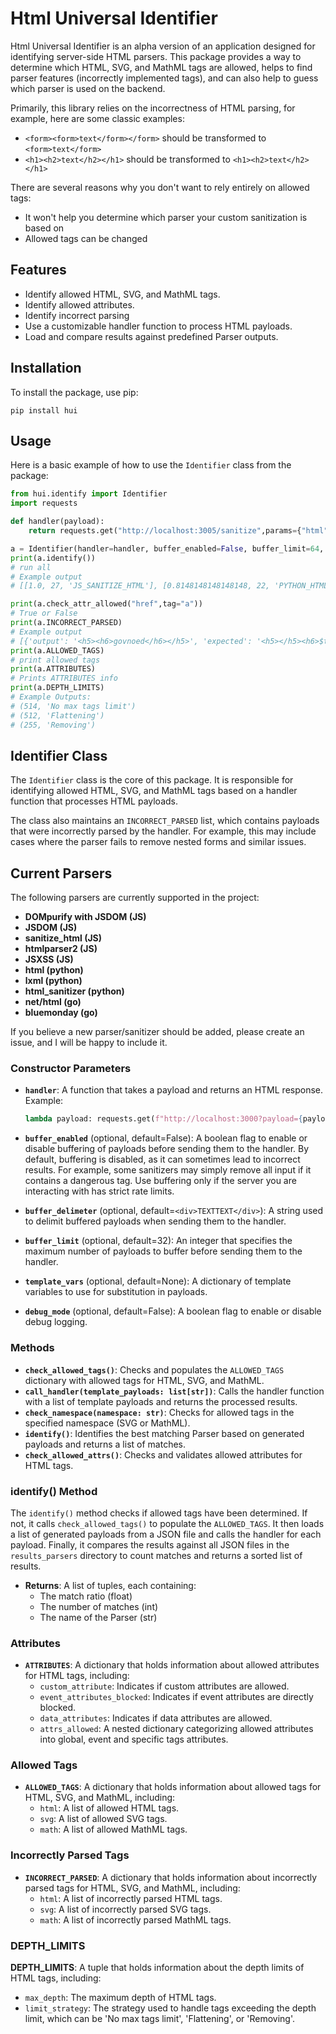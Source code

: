# Html Universal Identifier

Html Universal Identifier is an alpha version of an application designed for identifying server-side HTML parsers. This package provides a way to determine which HTML, SVG, and MathML tags are allowed, helps to find parser features (incorrectly implemented tags), and can also help to guess which parser is used on the backend.

Primarily, this library relies on the incorrectness of HTML parsing, for example, here are some classic examples:
- `<form><form>text</form></form>` should be transformed to `<form>text</form>`
- `<h1><h2>text</h2></h1>` should be transformed to `<h1><h2>text</h2></h1>`

There are several reasons why you don't want to rely entirely on allowed tags:
- It won't help you determine which parser your custom sanitization is based on
- Allowed tags can be changed
  
## Features

- Identify allowed HTML, SVG, and MathML tags.
- Identify allowed attributes.
- Identify incorrect parsing
- Use a customizable handler function to process HTML payloads.
- Load and compare results against predefined Parser outputs.

## Installation

To install the package, use pip:

```
pip install hui
```

## Usage

Here is a basic example of how to use the `Identifier` class from the package:

```python
from hui.identify import Identifier
import requests

def handler(payload):
    return requests.get("http://localhost:3005/sanitize",params={"html":payload}).text

a = Identifier(handler=handler, buffer_enabled=False, buffer_limit=64, debug_mode=False)
print(a.identify())
# run all
# Example output 
# [[1.0, 27, 'JS_SANITIZE_HTML'], [0.8148148148148148, 22, 'PYTHON_HTML_SANITIZE'], ...

print(a.check_attr_allowed("href",tag="a"))
# True or False
print(a.INCORRECT_PARSED)
# Example output
# [{'output': '<h5><h6>govnoed</h6></h5>', 'expected': '<h5></h5><h6>$text</h6>'}, .. ]
print(a.ALLOWED_TAGS)
# print allowed tags
print(a.ATTRIBUTES)
# Prints ATTRIBUTES info
print(a.DEPTH_LIMITS)
# Example Outputs:
# (514, 'No max tags limit')
# (512, 'Flattening')
# (255, 'Removing')
```

## Identifier Class

The `Identifier` class is the core of this package. It is responsible for identifying allowed HTML, SVG, and MathML tags based on a handler function that processes HTML payloads.

The class also maintains an `INCORRECT_PARSED` list, which contains payloads that were incorrectly parsed by the handler. For example, this may include cases where the parser fails to remove nested forms and similar issues.

## Current Parsers

The following parsers are currently supported in the project:

- **DOMpurify with JSDOM (JS)**
- **JSDOM (JS)**
- **sanitize_html (JS)**
- **htmlparser2 (JS)**
- **JSXSS (JS)**
- **html (python)**
- **lxml (python)**
- **html_sanitizer (python)**
- **net/html (go)**
- **bluemonday (go)**

If you believe a new parser/sanitizer should be added, please create an issue, and I will be happy to include it.
### Constructor Parameters

- **`handler`**: A function that takes a payload and returns an HTML response. Example:
  ```python
  lambda payload: requests.get(f"http://localhost:3000?payload={payload}").text
  ```

- **`buffer_enabled`** (optional, default=False): A boolean flag to enable or disable buffering of payloads before sending them to the handler. By default, buffering is disabled, as it can sometimes lead to incorrect results. For example, some sanitizers may simply remove all input if it contains a dangerous tag. Use buffering only if the server you are interacting with has strict rate limits.

- **`buffer_delimeter`** (optional, default=`<div>TEXTTEXT</div>`): A string used to delimit buffered payloads when sending them to the handler.

- **`buffer_limit`** (optional, default=32): An integer that specifies the maximum number of payloads to buffer before sending them to the handler.

- **`template_vars`** (optional, default=None): A dictionary of template variables to use for substitution in payloads.

- **`debug_mode`** (optional, default=False): A boolean flag to enable or disable debug logging.

### Methods

- **`check_allowed_tags()`**: Checks and populates the `ALLOWED_TAGS` dictionary with allowed tags for HTML, SVG, and MathML.
- **`call_handler(template_payloads: list[str])`**: Calls the handler function with a list of template payloads and returns the processed results.
- **`check_namespace(namespace: str)`**: Checks for allowed tags in the specified namespace (SVG or MathML).
- **`identify()`**: Identifies the best matching Parser based on generated payloads and returns a list of matches.
- **`check_allowed_attrs()`**: Checks and validates allowed attributes for HTML tags.

### identify() Method

The `identify()` method checks if allowed tags have been determined. If not, it calls `check_allowed_tags()` to populate the `ALLOWED_TAGS`. It then loads a list of generated payloads from a JSON file and calls the handler for each payload. Finally, it compares the results against all JSON files in the `results_parsers` directory to count matches and returns a sorted list of results.

- **Returns**: A list of tuples, each containing:
  - The match ratio (float)
  - The number of matches (int)
  - The name of the Parser (str)

### Attributes

- **`ATTRIBUTES`**: A dictionary that holds information about allowed attributes for HTML tags, including:
  - `custom_attribute`: Indicates if custom attributes are allowed.
  - `event_attributes_blocked`: Indicates if event attributes are directly blocked.
  - `data_attributes`: Indicates if data attributes are allowed.
  - `attrs_allowed`: A nested dictionary categorizing allowed attributes into global, event and specific tags attributes.

### Allowed Tags

- **`ALLOWED_TAGS`**: A dictionary that holds information about allowed tags for HTML, SVG, and MathML, including:
  - `html`: A list of allowed HTML tags.
  - `svg`: A list of allowed SVG tags.
  - `math`: A list of allowed MathML tags.

### Incorrectly Parsed Tags

- **`INCORRECT_PARSED`**: A dictionary that holds information about incorrectly parsed tags for HTML, SVG, and MathML, including:
  - `html`: A list of incorrectly parsed HTML tags.
  - `svg`: A list of incorrectly parsed SVG tags.
  - `math`: A list of incorrectly parsed MathML tags.

### DEPTH_LIMITS
**DEPTH_LIMITS**: A tuple that holds information about the depth limits of HTML tags, including:
  - `max_depth`: The maximum depth of HTML tags.
  - `limit_strategy`: The strategy used to handle tags exceeding the depth limit, which can be 'No max tags limit', 'Flattening', or 'Removing'.
